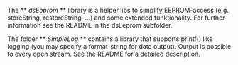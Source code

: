 The ** _dsEeprom_ ** library is a helper libs to simplify EEPROM-access (e.g. storeString, restoreString, ...) and some extended funktionality. For further information see the README in the dsEeprom subfolder.

The folder ** _SimpleLog_ ** contains a library that supports printf() like logging (you may specify a format-string for data output). Output is possible to every open stream. See the README for a detailed description. 


